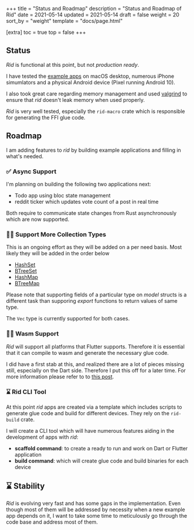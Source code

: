 +++
title = "Status and Roadmap"
description = "Status and Roadmap of Rid"
date = 2021-05-14 
updated = 2021-05-14
draft = false
weight = 20
sort_by = "weight"
template = "docs/page.html"

[extra]
toc = true
top = false
+++

## Status

_Rid_ is functional at this point, but not _production ready_.

I have tested the [example apps](../../examples/) on macOS desktop, numerous iPhone simumlators and a physical
Android device (Pixel running Android 10).

I also took great care regarding memory management and used [valgrind](https://valgrind.org/)
to ensure that _rid_ doesn't leak memory when used properly.

_Rid_ is very well tested, especially the `rid-macro` crate which is responsible for
generating the FFI glue code.

## Roadmap

I am adding features to _rid_ by building example applications and filling in what's needed.

### ✅ Async Support 

I'm planning on building the following two applications next:

- Todo app using bloc state management
- reddit ticker which updates vote count of a post in real time

Both require to communicate state changes from Rust asynchronously which are now supported.

### 🔨👷 Support More Collection Types 

This is an ongoing effort as they will be added on a per need basis. Most likely they will be
added in the order below

- [HashSet](https://doc.rust-lang.org/std/collections/hash_set/struct.HashSet.html)
- [BTreeSet](https://doc.rust-lang.org/std/collections/struct.BTreeSet.html)
- [HashMap](https://doc.rust-lang.org/std/collections/struct.HashMap.html) 
- [BTreeMap](https://doc.rust-lang.org/std/collections/struct.BTreeMap.html) 

Please note that supporting fields of a particular type on _model_ structs is a different task
than supporing _export_ functions to return values of same type.

The `Vec` type is currently supported for both cases.

### 🔨👷 Wasm Support

_Rid_ will support all platforms that Flutter supports. Therefore it is essential that it can
compile to wasm and generate the necessary glue code.

I did have a first stab at this, and realized there are a lot of pieces missing still,
especially on the Dart side. Therefore I put this off for a later time. For more information
please refer to to [this post](../../../blog/wasm-support.md).

### ⌛ Rid CLI Tool 

At this point _rid_ apps are created via a template which includes scripts to generate glue
code and build for different devices. They rely on the `rid-build` crate.

I will create a CLI tool which will have numerous features aiding in the development of apps with _rid_:

- **scaffold command**: to create a ready to run and work on Dart or Flutter application
- **build command**: which will create glue code and build binaries for each device 

## ⌛ Stability

_Rid_ is evolving very fast and has some gaps in the implementation. Even though most of them
will be addressed by necessity when a new example app depends on it, I want to take some time
to meticulously go through the code base and address most of them.
